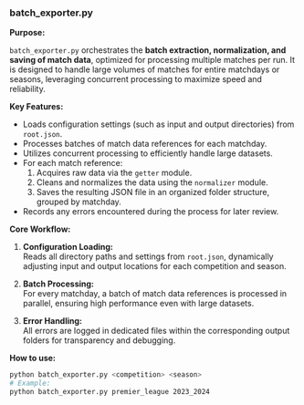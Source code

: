 ### batch_exporter.py

**Purpose:**  

`batch_exporter.py` orchestrates the **batch extraction, normalization, and saving of match data**, optimized for processing multiple matches per run. It is designed to handle large volumes of matches for entire matchdays or seasons, leveraging concurrent processing to maximize speed and reliability.

**Key Features:**
- Loads configuration settings (such as input and output directories) from `root.json`.
- Processes batches of match data references for each matchday.
- Utilizes concurrent processing to efficiently handle large datasets.
- For each match reference:
    1. Acquires raw data via the `getter` module.
    2. Cleans and normalizes the data using the `normalizer` module.
    3. Saves the resulting JSON file in an organized folder structure, grouped by matchday.
- Records any errors encountered during the process for later review.

**Core Workflow:**

1. **Configuration Loading:**  
   Reads all directory paths and settings from `root.json`, dynamically adjusting input and output locations for each competition and season.

2. **Batch Processing:**  
   For every matchday, a batch of match data references is processed in parallel, ensuring high performance even with large datasets.

3. **Error Handling:**  
   All errors are logged in dedicated files within the corresponding output folders for transparency and debugging.

**How to use:**

```bash
python batch_exporter.py <competition> <season>
# Example:
python batch_exporter.py premier_league 2023_2024
